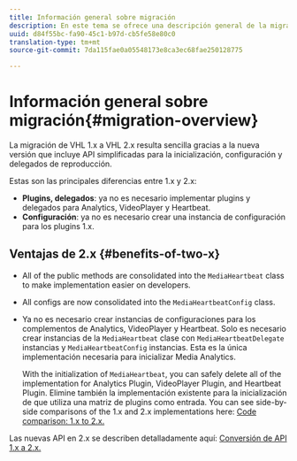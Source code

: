 ```yaml
---
title: Información general sobre migración
description: En este tema se ofrece una descripción general de la migración de las versiones 1.x a 2.x del SDK de medios.
uuid: d84f55bc-fa90-45c1-b97d-cb5fe58e80c0
translation-type: tm+mt
source-git-commit: 7da115fae0a05548173e8ca3ec68fae250128775

---
```



# Información general sobre migración{#migration-overview}

La migración de VHL 1.x a VHL 2.x resulta sencilla gracias a la nueva versión que incluye API simplificadas para la inicialización, configuración y delegados de reproducción.

Estas son las principales diferencias entre 1.x y 2.x:

* **Plugins, delegados**: ya no es necesario implementar plugins y delegados para Analytics, VideoPlayer y Heartbeat.
* **Configuración**: ya no es necesario crear una instancia de configuración para los plugins 1.x.

## Ventajas de 2.x {#benefits-of-two-x}

* All of the public methods are consolidated into the `MediaHeartbeat` class to make implementation easier on developers.
* All configs are now consolidated into the `MediaHeartbeatConfig` class.
* Ya no es necesario crear instancias de configuraciones para los complementos de Analytics, VideoPlayer y Heartbeat. Solo es necesario crear instancias de la `MediaHeartbeat` clase con `MediaHeartbeatDelegate` instancias y `MediaHeartbeatConfig` instancias. Esta es la única implementación necesaria para inicializar Media Analytics.

   With the initialization of `MediaHeartbeat`, you can safely delete all of the implementation for Analytics Plugin, VideoPlayer Plugin, and Heartbeat Plugin. Elimine también la implementación existente para la inicialización de que utiliza una matriz de plugins como entrada. You can see side-by-side comparisons of the 1.x and 2.x implementations here: [Code comparison: 1.x to 2.x.](./code-comparison-1x-2x.md)

Las nuevas API en 2.x se describen detalladamente aquí: [Conversión de API 1.x a 2.x.](./1x-2x-api-change.md)
